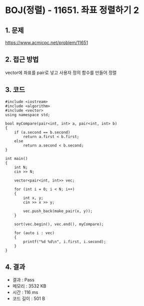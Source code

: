# BOJ(정렬) - 11651. 좌표 정렬하기 2

## 1. 문제  
https://www.acmicpc.net/problem/11651
## 2. 접근 방법  
vector에 좌표를 pair로 넣고 사용자 정의 함수를 만들어 정렬
## 3. 코드  
```
#include <iostream>
#include <algorithm>
#include <vector>
using namespace std;

bool myCompare(pair<int, int> a, pair<int, int> b)
{
	if (a.second == b.second)
		return a.first < b.first;
	else
		return a.second < b.second;
}

int main()
{
	int N;
	cin >> N;

	vector<pair<int, int>> vec;

	for (int i = 0; i < N; i++)
	{
		int x, y;
		cin >> x >> y;

		vec.push_back(make_pair(x, y));
	}

	sort(vec.begin(), vec.end(), myCompare);

	for (auto i : vec)
	{
		printf("%d %d\n", i.first, i.second);
	}
}
```
## 4. 결과
- 결과 : Pass
- 메모리 : 3532 KB
- 시간 : 116 ms
- 코드 길이 : 501 B